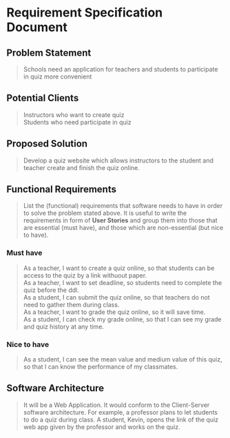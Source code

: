 # Requirement Specification Document

## Problem Statement 

> Schools need an application for teachers and students to participate in quiz more convenient


## Potential Clients
> Instructors who want to create quiz  
> Students who need participate in quiz


## Proposed Solution
> Develop a quiz website which allows instructors to  the student and teacher create and finish the quiz online.


## Functional Requirements
> List the (functional) requirements that software needs to have in order to solve the problem stated above. It is useful to write the requirements in form of **User Stories** and group them into those that are essential (must have), and those which are non-essential (but nice to have).


### Must have
> As a teacher, I want to create a quiz online, so that students can be access to the quiz by a link withuout paper.  
> As a teacher, I want to set deadline, so students need to complete the quiz before the ddl.  
> As a student, I can submit the quiz online, so that teachers do not need to gather them during class.  
> As a teacher, I want to grade the quiz online, so it will save time.  
> As a student, I can check my grade online, so that I can see my grade and quiz history at any time.  

### Nice to have
> As a student, I can see the mean value and medium value of this quiz, so that I can know the performance of my classmates.


## Software Architecture
> It will be a Web Application. It would conform to the Client-Server software architecture. For example, a professor plans to let students to do a quiz during class. A student, Kevin, opens the link of the quiz web app given by the professor and works on the quiz.
